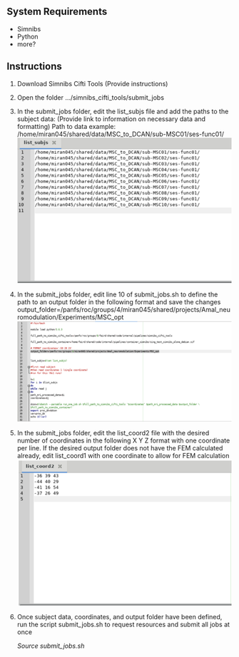 ## System Requirements
- Simnibs 
- Python 
- more? 

## Instructions 
1. Download Simnibs Cifti Tools (Provide instructions) 
2. Open the folder …/simnibs_cifti_tools/submit_jobs  
3. In the submit_jobs folder, edit the list_subjs file and add the paths to the subject data: (Provide link to information on necessary data and formatting)
Path to data example: /home/miran045/shared/data/MSC_to_DCAN/sub-MSC01/ses-func01/ 
![Path to Data Example](subjectdata_image.png) 
4. In the submit_jobs folder, edit  line 10 of submit_jobs.sh to define the path to an output folder in the following format and save the changes output_folder=/panfs/roc/groups/4/miran045/shared/projects/Amal_neuromodulation/Experiments/MSC_opt 
![Defining output folder](outputfoler_image.png) 
5. In the submit_jobs folder, edit the list_coord2 file with the desired number of coordinates in the following X Y Z format with one coordinate per line. If the desired output folder does not have the FEM calculated already, edit list_coord1 with one coordinate to allow for FEM calculation  
![Selecting Coords.](list_coord2_image.png) 
6. Once subject data, coordinates, and output folder have been defined, run the script submit_jobs.sh to request resources and submit all jobs at once
    
     <em>Source submit_jobs.sh</em>
